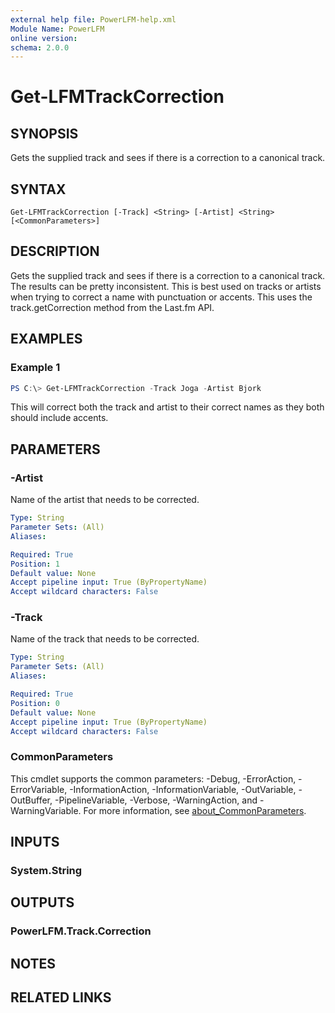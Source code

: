 ```yaml
---
external help file: PowerLFM-help.xml
Module Name: PowerLFM
online version:
schema: 2.0.0
---
```


# Get-LFMTrackCorrection

## SYNOPSIS
Gets the supplied track and sees if there is a correction to a canonical track.

## SYNTAX

```
Get-LFMTrackCorrection [-Track] <String> [-Artist] <String> [<CommonParameters>]
```

## DESCRIPTION
Gets the supplied track and sees if there is a correction to a canonical track. The results can be pretty inconsistent. This is best used on tracks or artists when trying to correct a name with punctuation or accents. This uses the track.getCorrection method from the Last.fm API.

## EXAMPLES

### Example 1
```powershell
PS C:\> Get-LFMTrackCorrection -Track Joga -Artist Bjork
```

This will correct both the track and artist to their correct names as they both should include accents.

## PARAMETERS

### -Artist
Name of the artist that needs to be corrected.

```yaml
Type: String
Parameter Sets: (All)
Aliases:

Required: True
Position: 1
Default value: None
Accept pipeline input: True (ByPropertyName)
Accept wildcard characters: False
```

### -Track
Name of the track that needs to be corrected.

```yaml
Type: String
Parameter Sets: (All)
Aliases:

Required: True
Position: 0
Default value: None
Accept pipeline input: True (ByPropertyName)
Accept wildcard characters: False
```

### CommonParameters
This cmdlet supports the common parameters: -Debug, -ErrorAction, -ErrorVariable, -InformationAction, -InformationVariable, -OutVariable, -OutBuffer, -PipelineVariable, -Verbose, -WarningAction, and -WarningVariable. For more information, see [about_CommonParameters](http://go.microsoft.com/fwlink/?LinkID=113216).

## INPUTS

### System.String

## OUTPUTS

### PowerLFM.Track.Correction

## NOTES

## RELATED LINKS
